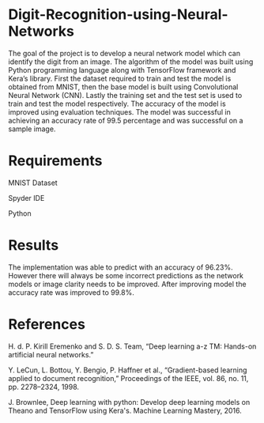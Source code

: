 # Digit-Recognition-using-Neural-Networks

The goal of the project is to develop a neural network model which can identify the digit from an image. The algorithm of the model was built using Python programming language along with TensorFlow framework and Kera’s library. First the dataset required to train and test the model is obtained from MNIST, then the base model is built using Convolutional Neural Network (CNN). Lastly the training set and the
test set is used to train and test the model respectively. The accuracy of the model is improved using evaluation techniques. The model was successful in achieving an accuracy rate of 99.5 percentage and was successful on a sample image.

# Requirements
MNIST Dataset

Spyder IDE

Python

# Results
The implementation was able to predict with an accuracy of 96.23%. However there will always be  some incorrect predictions as the network models or image clarity needs to be improved. After improving model the accuracy rate was improved to 99.8%.



# References

H. d. P. Kirill Eremenko and S. D. S. Team, “Deep learning a-z TM: Hands-on artificial
neural networks.”

Y. LeCun, L. Bottou, Y. Bengio, P. Haffner et al., “Gradient-based learning applied to
document recognition,” Proceedings of the IEEE, vol. 86, no. 11, pp. 2278–2324, 1998.

J. Brownlee, Deep learning with python: Develop deep learning models on Theano and
TensorFlow using Kera's. Machine Learning Mastery, 2016.
